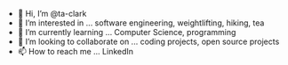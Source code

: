 - 👋 Hi, I’m @ta-clark
- 👀 I’m interested in ... software engineering, weightlifting, hiking, tea
- 🌱 I’m currently learning ... Computer Science, programming
- 💞️ I’m looking to collaborate on ... coding projects, open source projects
- 📫 How to reach me ... LinkedIn

<!---
ta-clark/ta-clark is a ✨ special ✨ repository because its `README.md` (this file) appears on your GitHub profile.
You can click the Preview link to take a look at your changes.
--->
